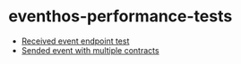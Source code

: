 # eventhos-performance-tests

- [Received event endpoint test](./host_windows10_container_ubuntu/POST-received_event-1_contract/parallel/)
- [Sended event with multiple contracts](./host_windows10_container_ubuntu/sended_event_mult_contracts/README.md)
